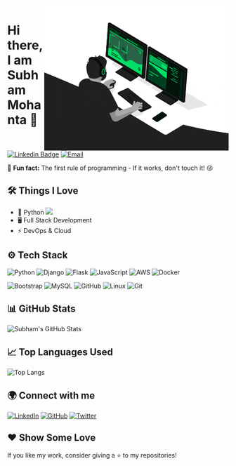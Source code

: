 <img align="right" src="https://github.com/iammsubham/iammsubham/blob/master/developer.gif" alt="Coder GIF" width="420" height="330">

# Hi there, I am Subham Mohanta 👋

[![Linkedin Badge](https://img.shields.io/badge/-subhammohanta-blue?style=flat-square&logo=Linkedin&logoColor=white&link=https://www.linkedin.com/in/subhammohanta/)]([https://www.linkedin.com/in/subhammohanta/](https://www.linkedin.com/in/subhammohanta))
[![Email](https://img.shields.io/badge/Email-subhammohanta2017@gmail.com-red)](mailto:subhammohanta2017@gmail.com)

🚀 **Fun fact:** The first rule of programming - If it works, don't touch it! 😜  

## 🛠️ Things I Love  

- 🚀 Python  <img src="https://media.giphy.com/media/WUlplcMpOCEmTGBtBW/giphy.gif" width="30">
- 🖥️ Full Stack Development
- ⚡ DevOps & Cloud


## ⚙️ Tech Stack  

![Python](https://img.shields.io/badge/Python-3776AB?style=for-the-badge&logo=python&logoColor=white)
![Django](https://img.shields.io/badge/Django-092E20?style=for-the-badge&logo=django&logoColor=white)
![Flask](https://img.shields.io/badge/Flask-000000?style=for-the-badge&logo=flask&logoColor=white)
![JavaScript](https://img.shields.io/badge/JavaScript-F7DF1E?style=for-the-badge&logo=javascript&logoColor=black)
![AWS](https://img.shields.io/badge/AWS-232F3E?style=for-the-badge&logo=amazonaws&logoColor=white)
![Docker](https://img.shields.io/badge/Docker-2496ED?style=for-the-badge&logo=docker&logoColor=white)

![Bootstrap](https://img.shields.io/badge/-Bootstrap-000000?style=for-the-badge&logo=bootstrap&logoColor=white)
![MySQL](https://img.shields.io/badge/-MySQL-000000?style=for-the-badge&logo=MySQL&logoColor=white)
![GitHub](https://img.shields.io/badge/-GitHub-000000?style=for-the-badge&logo=github&logoColor=FFFFFF)
![Linux](https://img.shields.io/badge/-Linux-000000?style=for-the-badge&logo=linux&logoColor=FCC624)
![Git](https://img.shields.io/badge/-Git-000000?style=for-the-badge&logo=git&logoColor=F05032)


## 📊 GitHub Stats  

![Subham's GitHub Stats](https://github-readme-stats.vercel.app/api?username=iammsubham&show_icons=true&theme=tokyonight)

## 📈 Top Languages Used  

![Top Langs](https://github-readme-stats.vercel.app/api/top-langs/?username=iammsubham&layout=compact&theme=radical)


## 🌍 Connect with me  

[![LinkedIn](https://img.shields.io/badge/LinkedIn-0077B5?style=for-the-badge&logo=linkedin&logoColor=white)]([your-linkedin-link](https://www.linkedin.com/in/subhammohanta/))
[![GitHub](https://img.shields.io/badge/GitHub-181717?style=for-the-badge&logo=github&logoColor=white)](https://github.com/iammsubham)
[![Twitter](https://img.shields.io/badge/Twitter-1DA1F2?style=for-the-badge&logo=twitter&logoColor=white)]([your-twitter-link](https://x.com/iaamsubham))

## ❤️ Show Some Love  

If you like my work, consider giving a ⭐ to my repositories!  






